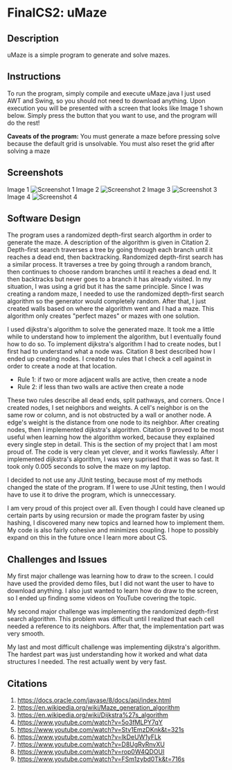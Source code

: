 # FinalCS2: uMaze

## Description
uMaze is a simple program to generate and solve mazes.

## Instructions
To run the program, simply compile and execute uMaze.java
I just used AWT and Swing, so you should not need to download anything.
Upon execution you will be presented with a screen that looks like Image 1 shown below.
Simply press the button that you want to use, and the program will do the rest!


**Caveats of the program:**
You must generate a maze before pressing solve because the default grid is unsolvable.
You must also reset the grid after solving a maze

## Screenshots
Image 1
![Screenshot 1](https://github.com/cs-olympic/finalcs2-jjhickmon/blob/main/screenshots/Screenshot1.png?raw=true)
Image 2
![Screenshot 2](https://github.com/cs-olympic/finalcs2-jjhickmon/blob/main/screenshots/Screenshot2.png?raw=true)
Image 3
![Screenshot 3](https://github.com/cs-olympic/finalcs2-jjhickmon/blob/main/screenshots/Screenshot3.png?raw=true)
Image 4
![Screenshot 4](https://github.com/cs-olympic/finalcs2-jjhickmon/blob/main/screenshots/Screenshot4.png?raw=true)

## Software Design
The program uses a randomized depth-first search algorthm in order to generate the maze.
A description of the algorithm is given in Citation 2. Depth-first search traverses a tree by going through
each branch until it reaches a dead end, then backtracking. Randomized depth-first search has a similar process.
It traverses a tree by going through a random branch, then continues to choose random branches until it reaches a dead end.
It then backtracks but never goes to a branch it has already visited. In my situation, I was using a grid but it has the
same principle. Since I was creating a random maze, I needed to use the randomized depth-first search algorithm so the
generator would completely random. After that, I just created walls based on where the algorithm went and I had a maze.
This algorithm only creates "perfect mazes" or mazes with one solution.


I used dijkstra's algorithm to solve the generated maze. It took me a little while to understand how to implement the algorithm,
but I eventually found how to do so.
To implement dijkstra's algorithm I had to create nodes, but I first had to understand what a node was.
Citation 8 best described how I ended up creating nodes. I created to rules that I check a cell against in order to
create a node at that location. 
- Rule 1: if two or more adjacent walls are active, then create a node
- Rule 2: if less than two walls are active then create a node


These two rules describe all dead ends, split pathways, and corners. Once I created nodes, I set neighbors and weights.
A cell's neighbor is on the same row or column, and is not obstructed by a wall or another node.
A edge's weight is the distance from one node to its neighbor.
After creating nodes, then I implemented dijkstra's algorithm. 
Citation 9 proved to be most useful when learning how the algorithm worked, because they explained
every single step in detail. This is the section of my project that I am most proud of. The code
is very clean yet clever, and it works flawlessly.
After I implemented dijkstra's algorithm, I was very suprised that it was so fast. It took only 0.005 seconds to
solve the maze on my laptop.


I decided to not use any JUnit testing, because most of my methods changed the state of the program.
If I were to use JUnit testing, then I would have to use it to drive the program, which is unneccessary.


I am very proud of this project over all. Even though I could have cleaned up certain parts by using recursion or
made the program faster by using hashing, I discovered many new topics and learned how to implement them.
My code is also fairly cohesive and minimizes coupling. I hope to possibly expand on this in the future
once I learn more about CS.

## Challenges and Issues
My first major challenge was learning how to draw to the screen. I could have used the provided demo files, but I did not want
the user to have to download anything. I also just wanted to learn how do draw to the screen, so I ended up finding some videos on YouTube
covering the topic.


My second major challenge was implementing the randomized depth-first search algorithm. This problem was difficult until
I realized that each cell needed a reference to its neighbors. After that, the implementation part was very smooth.


My last and most difficult challenge was implementing dijkstra's algorithm. The hardest part was just understanding how it
worked and what data structures I needed. The rest actually went by very fast.

## Citations
1. https://docs.oracle.com/javase/8/docs/api/index.html
2. https://en.wikipedia.org/wiki/Maze_generation_algorithm
3. https://en.wikipedia.org/wiki/Dijkstra%27s_algorithm
4. https://www.youtube.com/watch?v=5o3fMLPY7qY
5. https://www.youtube.com/watch?v=Stv1EmzDKnk&t=321s
6. https://www.youtube.com/watch?v=IkDeUW1yFLk
7. https://www.youtube.com/watch?v=D8UgRyRnvXU
8. https://www.youtube.com/watch?v=rop0W4QDOUI
9. https://www.youtube.com/watch?v=FSm1zybd0Tk&t=716s
